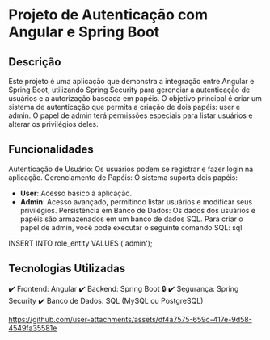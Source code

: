 # Projeto de Autenticação com Angular e Spring Boot
## Descrição
Este projeto é uma aplicação que demonstra a integração entre Angular e Spring Boot, utilizando Spring Security para gerenciar a autenticação de usuários e a autorização baseada em papéis. O objetivo principal é criar um sistema de autenticação que permita a criação de dois papéis: user e admin. O papel de admin terá permissões especiais para listar usuários e alterar os privilégios deles.
## Funcionalidades
Autenticação de Usuário: Os usuários podem se registrar e fazer login na aplicação.
Gerenciamento de Papéis: O sistema suporta dois papéis:
- **User**: Acesso básico à aplicação.
- **Admin**: Acesso avançado, permitindo listar usuários e modificar seus privilégios.
Persistência em Banco de Dados: Os dados dos usuários e papéis são armazenados em um banco de dados SQL. Para criar o papel de admin, você pode executar o seguinte comando SQL:
sql


INSERT INTO role_entity VALUES ('admin');
## Tecnologias Utilizadas
:heavy_check_mark: Frontend: Angular
:heavy_check_mark: Backend: Spring Boot :lock:
:heavy_check_mark: Segurança: Spring Security
:heavy_check_mark: Banco de Dados: SQL (MySQL ou PostgreSQL)



https://github.com/user-attachments/assets/df4a7575-659c-417e-9d58-4549fa35581e


